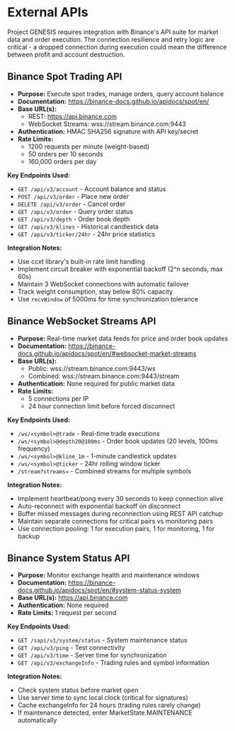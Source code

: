 # External APIs

Project GENESIS requires integration with Binance's API suite for market data and order execution. The connection resilience and retry logic are critical - a dropped connection during execution could mean the difference between profit and account destruction.

## Binance Spot Trading API
- **Purpose:** Execute spot trades, manage orders, query account balance
- **Documentation:** https://binance-docs.github.io/apidocs/spot/en/
- **Base URL(s):** 
  - REST: https://api.binance.com
  - WebSocket Streams: wss://stream.binance.com:9443
- **Authentication:** HMAC SHA256 signature with API key/secret
- **Rate Limits:** 
  - 1200 requests per minute (weight-based)
  - 50 orders per 10 seconds
  - 160,000 orders per day

**Key Endpoints Used:**
- `GET /api/v3/account` - Account balance and status
- `POST /api/v3/order` - Place new order
- `DELETE /api/v3/order` - Cancel order
- `GET /api/v3/order` - Query order status
- `GET /api/v3/depth` - Order book depth
- `GET /api/v3/klines` - Historical candlestick data
- `GET /api/v3/ticker/24hr` - 24hr price statistics

**Integration Notes:** 
- Use ccxt library's built-in rate limit handling
- Implement circuit breaker with exponential backoff (2^n seconds, max 60s)
- Maintain 3 WebSocket connections with automatic failover
- Track weight consumption, stay below 80% capacity
- Use `recvWindow` of 5000ms for time synchronization tolerance

## Binance WebSocket Streams API
- **Purpose:** Real-time market data feeds for price and order book updates
- **Documentation:** https://binance-docs.github.io/apidocs/spot/en/#websocket-market-streams
- **Base URL(s):** 
  - Public: wss://stream.binance.com:9443/ws
  - Combined: wss://stream.binance.com:9443/stream
- **Authentication:** None required for public market data
- **Rate Limits:** 
  - 5 connections per IP
  - 24 hour connection limit before forced disconnect

**Key Endpoints Used:**
- `/ws/<symbol>@trade` - Real-time trade executions
- `/ws/<symbol>@depth20@100ms` - Order book updates (20 levels, 100ms frequency)
- `/ws/<symbol>@kline_1m` - 1-minute candlestick updates
- `/ws/<symbol>@ticker` - 24hr rolling window ticker
- `/stream?streams=` - Combined streams for multiple symbols

**Integration Notes:**
- Implement heartbeat/pong every 30 seconds to keep connection alive
- Auto-reconnect with exponential backoff on disconnect
- Buffer missed messages during reconnection using REST API catchup
- Maintain separate connections for critical pairs vs monitoring pairs
- Use connection pooling: 1 for execution pairs, 1 for monitoring, 1 for backup

## Binance System Status API
- **Purpose:** Monitor exchange health and maintenance windows
- **Documentation:** https://binance-docs.github.io/apidocs/spot/en/#system-status-system
- **Base URL(s):** https://api.binance.com
- **Authentication:** None required
- **Rate Limits:** 1 request per second

**Key Endpoints Used:**
- `GET /sapi/v1/system/status` - System maintenance status
- `GET /api/v3/ping` - Test connectivity
- `GET /api/v3/time` - Server time for synchronization
- `GET /api/v3/exchangeInfo` - Trading rules and symbol information

**Integration Notes:**
- Check system status before market open
- Use server time to sync local clock (critical for signatures)
- Cache exchangeInfo for 24 hours (trading rules rarely change)
- If maintenance detected, enter MarketState.MAINTENANCE automatically
